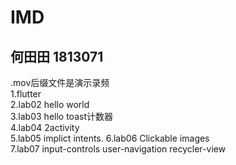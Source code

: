 # IMD
## 何田田 1813071  
.mov后缀文件是演示录频  
1.flutter  
2.lab02 hello world  
3.lab03 hello toast计数器  
4.lab04 2activity  
5.lab05 implict intents. 
6.lab06 Clickable images  
7.lab07 input-controls user-navigation  recycler-view  

